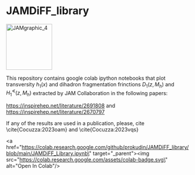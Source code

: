 # JAMDiFF_library 
<img width="125" alt="JAMgraphic_4" src="https://github.com/prokudin/JAMDiFF_library/assets/11931101/6aabe777-d903-4ab5-9588-e5e9f18d7c70"> 

This repository contains google colab ipython notebooks that plot transversity $h_1(x)$ and dihadron fragmentation frinctions $D_1(z,M_h)$ and $H_1^{\sphericalangle}(z,M_h)$ extracted by JAM Collaboration in the following papers:

https://inspirehep.net/literature/2691808 and https://inspirehep.net/literature/2670797

If any of the results are used in a publication, please, cite
\cite{Cocuzza:2023oam} and \cite{Cocuzza:2023vqs}

<a href=\"https://colab.research.google.com/github/prokudin/JAMDiFF_library/blob/main/JAMDiFF_Library.ipynb\" target=\"_parent\"><img src=\"https://colab.research.google.com/assets/colab-badge.svg\" alt=\"Open In Colab\"/></a>

